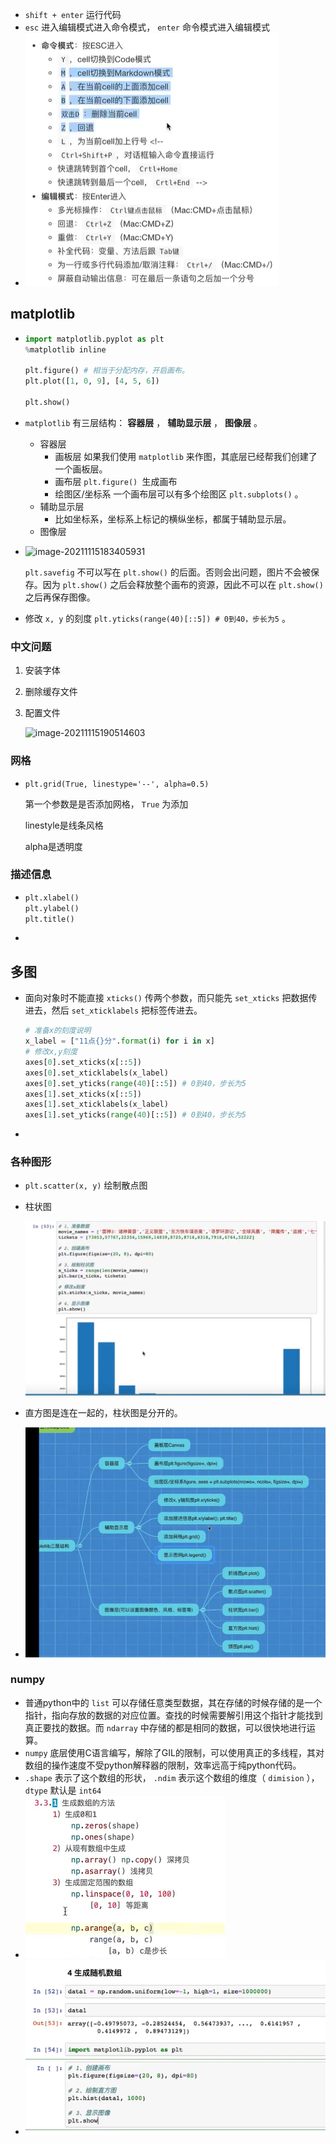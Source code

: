 + `shift + enter` 运行代码
+ `esc` 进入编辑模式进入命令模式， `enter` 命令模式进入编辑模式
+ ![image-20211115160931010](https://raw.githubusercontent.com/smallzhong/new_new_picgo_picbed/main/image-20211115160931010.png)

## matplotlib

+ ```python
  import matplotlib.pyplot as plt
  %matplotlib inline
  
  plt.figure() # 相当于分配内存，开启画布。
  plt.plot([1, 0, 9], [4, 5, 6])
  
  plt.show()
  ```

+ `matplotlib` 有三层结构： **容器层** ， **辅助显示层** ， **图像层** 。

  + 容器层
    + 画板层 如果我们使用 `matplotlib` 来作图，其底层已经帮我们创建了一个画板层。
    + 画布层 `plt.figure() `生成画布
    + 绘图区/坐标系 一个画布层可以有多个绘图区 `plt.subplots()` 。
  + 辅助显示层
    + 比如坐标系，坐标系上标记的横纵坐标，都属于辅助显示层。
  + 图像层

+ ![image-20211115183405931](https://raw.githubusercontent.com/smallzhong/new_new_picgo_picbed/main/image-20211115183405931.png)

  `plt.savefig` 不可以写在 `plt.show()` 的后面。否则会出问题，图片不会被保存。因为 `plt.show()` 之后会释放整个画布的资源，因此不可以在 `plt.show()` 之后再保存图像。

+ 修改 `x, y` 的刻度  `plt.yticks(range(40)[::5]) # 0到40，步长为5` 。

### 中文问题

1. 安装字体

2. 删除缓存文件

3. 配置文件

   ![image-20211115190514603](https://raw.githubusercontent.com/smallzhong/new_new_picgo_picbed/main/image-20211115190514603.png)

### 网格

+ `plt.grid(True, linestype='--', alpha=0.5)`

  第一个参数是是否添加网格， `True` 为添加

  linestyle是线条风格

  alpha是透明度

### 描述信息

+ ```python
  plt.xlabel()
  plt.ylabel()
  plt.title()
  ```

+ 

## 多图

+ 面向对象时不能直接 `xticks()` 传两个参数，而只能先 `set_xticks` 把数据传进去，然后 `set_xticklabels` 把标签传进去。

  ```python
  # 准备x的刻度说明
  x_label = ["11点{}分".format(i) for i in x]
  # 修改x,y刻度
  axes[0].set_xticks(x[::5])
  axes[0].set_xticklabels(x_label)
  axes[0].set_yticks(range(40)[::5]) # 0到40，步长为5
  axes[1].set_xticks(x[::5])
  axes[1].set_xticklabels(x_label)
  axes[1].set_yticks(range(40)[::5]) # 0到40，步长为5
  ```

+ 

### 各种图形

+ `plt.scatter(x, y)` 绘制散点图

+ 柱状图

  ![image-20211115202247869](https://raw.githubusercontent.com/smallzhong/new_new_picgo_picbed/main/image-20211115202247869.png)

+ 直方图是连在一起的，柱状图是分开的。

+ ![image-20211115213633992](https://raw.githubusercontent.com/smallzhong/new_new_picgo_picbed/main/image-20211115213633992.png)


### numpy

+ 普通python中的 `list` 可以存储任意类型数据，其在存储的时候存储的是一个指针，指向存放的数据的对应位置。查找的时候需要解引用这个指针才能找到真正要找的数据。而 `ndarray` 中存储的都是相同的数据，可以很快地进行运算。
+ `numpy` 底层使用C语言编写，解除了GIL的限制，可以使用真正的多线程，其对数组的操作速度不受python解释器的限制，效率远高于纯python代码。
+ `.shape` 表示了这个数组的形状， `.ndim` 表示这个数组的维度（ `dimision` ）， `dtype` 默认是 `int64`
+ ![image-20211117195423294](https://raw.githubusercontent.com/smallzhong/new_new_picgo_picbed/main/image-20211117195423294.png)
+ ![image-20211117200759615](https://raw.githubusercontent.com/smallzhong/new_new_picgo_picbed/main/image-20211117200759615.png)